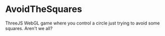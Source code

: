 # AvoidTheSquares
ThreeJS WebGL game where you control a circle just trying to avoid some squares. Aren't we all?
